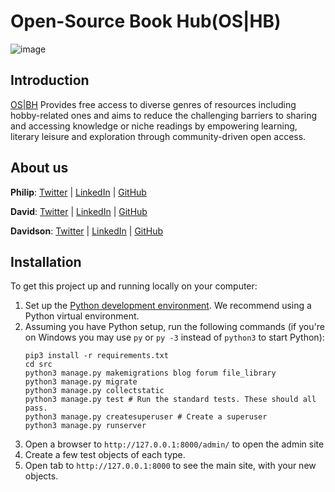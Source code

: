 # Open-Source Book Hub(OS|HB)
![image](https://user-images.githubusercontent.com/26916048/230252396-f3cc345e-d983-4bc7-9be6-6a2366810456.png)

## Introduction
[OS|BH](https://osbh-gfjw3.ondigitalocean.app/) Provides free access to diverse genres of resources including hobby-related ones and aims to reduce the challenging barriers to sharing and accessing knowledge or niche readings by empowering learning, literary leisure and exploration through community-driven open access.

## About us
**Philip**: [Twitter](https://twitter.com/_Ukanwoke) | [LinkedIn](https://www.linkedin.com/in/philip-ukanwoke-81a611209) | [GitHub](https://github.com/Kaditcuy)

**David**: [Twitter](https://twitter.com/ROTEXXXX) | [LinkedIn](https://www.linkedin.com/in/davidson-ogaraku-a9547aa7) | [GitHub](https://github.com/rotex5)

**Davidson**: [Twitter](https://twitter.com/David_Inkheart) | [LinkedIn](https://www.linkedin.com/in/david-okolie) | [GitHub](https://github.com/David-Inkheart)

## Installation

To get this project up and running locally on your computer:
1. Set up the [Python development environment](https://docs.python.org/3.4/library/venv.html#creating-virtual-environments).
   We recommend using a Python virtual environment.
1. Assuming you have Python setup, run the following commands (if you're on Windows you may use `py` or `py -3` instead of `python3` to start Python):
   ```
   pip3 install -r requirements.txt
   cd src
   python3 manage.py makemigrations blog forum file_library
   python3 manage.py migrate
   python3 manage.py collectstatic
   python3 manage.py test # Run the standard tests. These should all pass.
   python3 manage.py createsuperuser # Create a superuser
   python3 manage.py runserver
   ```
1. Open a browser to `http://127.0.0.1:8000/admin/` to open the admin site
1. Create a few test objects of each type.
1. Open tab to `http://127.0.0.1:8000` to see the main site, with your new objects.
